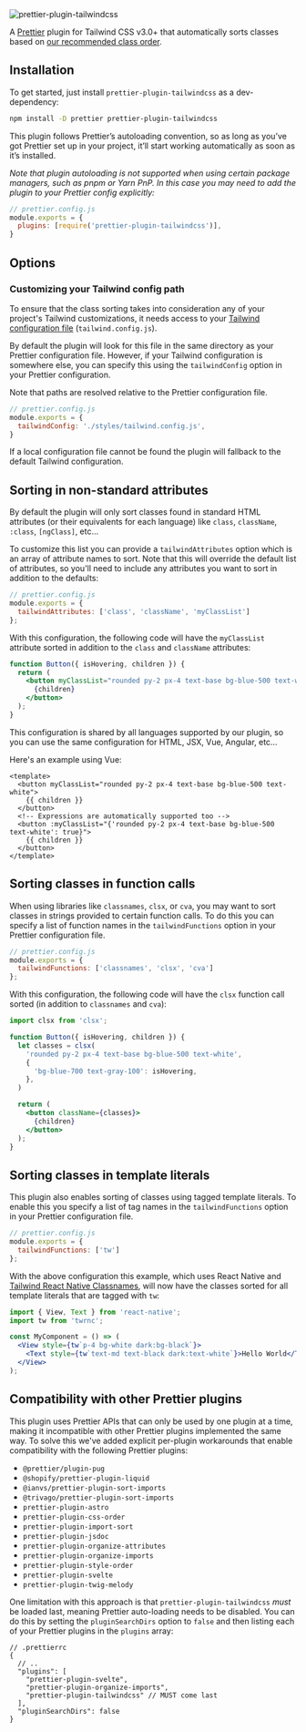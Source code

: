 <img src="https://raw.githubusercontent.com/tailwindlabs/prettier-plugin-tailwindcss/main/.github/banner.jpg" alt="prettier-plugin-tailwindcss" />

A [Prettier](https://prettier.io/) plugin for Tailwind CSS v3.0+ that automatically sorts classes based on [our recommended class order](https://tailwindcss.com/blog/automatic-class-sorting-with-prettier#how-classes-are-sorted).

## Installation

To get started, just install `prettier-plugin-tailwindcss` as a dev-dependency:

```sh
npm install -D prettier prettier-plugin-tailwindcss
```

This plugin follows Prettier’s autoloading convention, so as long as you’ve got Prettier set up in your project, it’ll start working automatically as soon as it’s installed.

_Note that plugin autoloading is not supported when using certain package managers, such as pnpm or Yarn PnP. In this case you may need to add the plugin to your Prettier config explicitly:_

```js
// prettier.config.js
module.exports = {
  plugins: [require('prettier-plugin-tailwindcss')],
}
```

## Options

### Customizing your Tailwind config path

To ensure that the class sorting takes into consideration any of your project's Tailwind customizations, it needs access to your [Tailwind configuration file](https://tailwindcss.com/docs/configuration) (`tailwind.config.js`).

By default the plugin will look for this file in the same directory as your Prettier configuration file. However, if your Tailwind configuration is somewhere else, you can specify this using the `tailwindConfig` option in your Prettier configuration.

Note that paths are resolved relative to the Prettier configuration file.

```js
// prettier.config.js
module.exports = {
  tailwindConfig: './styles/tailwind.config.js',
}
```

If a local configuration file cannot be found the plugin will fallback to the default Tailwind configuration.

## Sorting in non-standard attributes

By default the plugin will only sort classes found in standard HTML attributes (or their equivalents for each language) like `class`, `className`, `:class`, `[ngClass]`, etc…

To customize this list you can provide a `tailwindAttributes` option which is an array of attribute names to sort. Note that this will override the default list of attributes, so you'll need to include any attributes you want to sort in addition to the defaults:

```js
// prettier.config.js
module.exports = {
  tailwindAttributes: ['class', 'className', 'myClassList']
};
```

With this configuration, the following code will have the `myClassList` attribute sorted in addition to the `class` and `className` attributes:

```jsx
function Button({ isHovering, children }) {
  return (
    <button myClassList="rounded py-2 px-4 text-base bg-blue-500 text-white">
      {children}
    </button>
  );
}
```

This configuration is shared by all languages supported by our plugin, so you can use the same configuration for HTML, JSX, Vue, Angular, etc…

Here's an example using Vue:
```vue
<template>
  <button myClassList="rounded py-2 px-4 text-base bg-blue-500 text-white">
    {{ children }}
  </button>
  <!-- Expressions are automatically supported too -->
  <button :myClassList="{'rounded py-2 px-4 text-base bg-blue-500 text-white': true}">
    {{ children }}
  </button>
</template>
```


## Sorting classes in function calls

When using libraries like `classnames`, `clsx`, or `cva`, you may want to sort classes in strings provided to certain function calls. To do this you can specify a list of function names in the `tailwindFunctions` option in your Prettier configuration file.

```js
// prettier.config.js
module.exports = {
  tailwindFunctions: ['classnames', 'clsx', 'cva']
};
```

With this configuration, the following code will have the `clsx` function call sorted (in addition to `classnames` and `cva`):

```jsx
import clsx from 'clsx';

function Button({ isHovering, children }) {
  let classes = clsx(
    'rounded py-2 px-4 text-base bg-blue-500 text-white',
    {
      'bg-blue-700 text-gray-100': isHovering,
    },
  )

  return (
    <button className={classes}>
      {children}
    </button>
  );
}
```

## Sorting classes in template literals

This plugin also enables sorting of classes using tagged template literals. To enable this you specify a list of tag names in the  `tailwindFunctions` option in your Prettier configuration file.

```js
// prettier.config.js
module.exports = {
  tailwindFunctions: ['tw']
};
```

With the above configuration this example, which uses React Native and [Tailwind React Native Classnames](https://github.com/jaredh159/tailwind-react-native-classnames), will now have the classes sorted for all template literals that are tagged with `tw`:

```jsx
import { View, Text } from 'react-native';
import tw from 'twrnc';

const MyComponent = () => (
  <View style={tw`p-4 bg-white dark:bg-black`}>
    <Text style={tw`text-md text-black dark:text-white`}>Hello World</Text>
  </View>
);
```

## Compatibility with other Prettier plugins

This plugin uses Prettier APIs that can only be used by one plugin at a time, making it incompatible with other Prettier plugins implemented the same way. To solve this we've added explicit per-plugin workarounds that enable compatibility with the following Prettier plugins:

- `@prettier/plugin-pug`
- `@shopify/prettier-plugin-liquid`
- `@ianvs/prettier-plugin-sort-imports`
- `@trivago/prettier-plugin-sort-imports`
- `prettier-plugin-astro`
- `prettier-plugin-css-order`
- `prettier-plugin-import-sort`
- `prettier-plugin-jsdoc`
- `prettier-plugin-organize-attributes`
- `prettier-plugin-organize-imports`
- `prettier-plugin-style-order`
- `prettier-plugin-svelte`
- `prettier-plugin-twig-melody`

One limitation with this approach is that `prettier-plugin-tailwindcss` *must* be loaded last, meaning Prettier auto-loading needs to be disabled. You can do this by setting the `pluginSearchDirs` option to `false` and then listing each of your Prettier plugins in the `plugins` array:

```json5
// .prettierrc
{
  // ..
  "plugins": [
    "prettier-plugin-svelte",
    "prettier-plugin-organize-imports",
    "prettier-plugin-tailwindcss" // MUST come last
  ],
  "pluginSearchDirs": false
}
```
